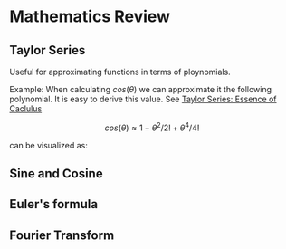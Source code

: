 # Mathematics Review

## Taylor Series
Useful for approximating functions in terms of ploynomials. 

Example:
When calculating $cos(\theta)$ we can approximate it the following polynomial. It is easy to derive this value. See [Taylor Series: Essence of Caclulus](https://www.youtube.com/watch?v=3d6DsjIBzJ4)

$$ cos(\theta) \approx 1 - \theta^2/2! + \theta^4/4! $$  

can be visualized as:





## Sine and Cosine

## Euler's formula

## Fourier Transform
